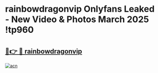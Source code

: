 # rainbowdragonvip Onlyfans Leaked - New Video & Photos March 2025 !tp960

# <h2><a href="https://x4muxo.iuczelnia.edu.pl?title=rainbowdragonvip&ref=tp960">🔗👉 🔴 rainbowdragonvip</a></h2>

[![acn](https://github.com/user-attachments/assets/0f9c940e-d8b0-45ae-aac7-cd30a18b3e1c)](https://x4muxo.iuczelnia.edu.pl?title=rainbowdragonvip&ref=tp960)

